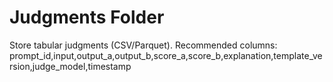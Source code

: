 # Judgments Folder

Store tabular judgments (CSV/Parquet).
Recommended columns:
prompt_id,input,output_a,output_b,score_a,score_b,explanation,template_version,judge_model,timestamp

